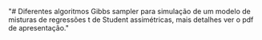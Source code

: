 "# Diferentes algoritmos Gibbs sampler para simulação de um modelo de misturas de regressões t de Student assimétricas, mais detalhes ver o pdf de apresentação." 
